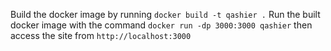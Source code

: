 Build the docker image by running `docker build -t qashier .`
Run the built docker image with the command `docker run -dp 3000:3000 qashier`
then access the site from `http://localhost:3000`
